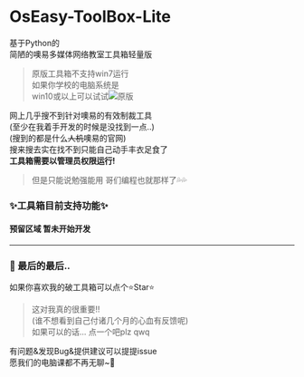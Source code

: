 # OsEasy-ToolBox-Lite

基于Python的   
简陋的噢易多媒体网络教室工具箱轻量版  
> 原版工具箱不支持win7运行    
> 如果你学校的电脑系统是    
> win10或以上可以试试![原版](https://github.com/ZiHaoSaMa66/OsEasy-ToolBox)

网上几乎搜不到针对噢易的有效制裁工具     
(至少在我着手开发的时候是没找到一点..)     
(搜到的都是什么~~人机~~噢易的官网)    
搜来搜去实在找不到只能自己动手丰衣足食了   
**工具箱需要以管理员权限运行!**   
> 但是只能说勉强能用 哥们编程也就那样了💦💦    
 

### ✨工具箱目前支持功能✨

#### 预留区域 暂未开始开发

----

### 🌈 最后的最后..
如果你喜欢我的破工具箱可以点个⭐Star⭐   

> 这对我真的很重要!!    
> (谁不想看到自己付诸几个月的心血有反馈呢)     
> 如果可以的话... 点一个吧plz qwq     

有问题&发现Bug&提供建议可以提提issue     
愿我们的电脑课都不再无聊~🥳   
